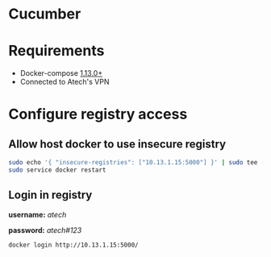 # Cucumber #

# Requirements
- Docker-compose [1.13.0+](https://github.com/docker/compose/releases)
- Connected to Atech's VPN

# Configure registry access

## Allow host docker to use insecure registry

```sh
sudo echo '{ "insecure-registries": ["10.13.1.15:5000"] }' | sudo tee --append /etc/docker/daemon.json
sudo service docker restart
```

## Login in registry

**username:** *atech*

**password:** *atech#123*

```sh
docker login http://10.13.1.15:5000/
```